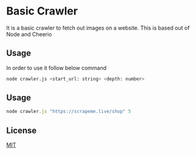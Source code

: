 # Basic Crawler

It is a basic crawler to fetch out images on a website. This is based out of Node and Cheerio

## Usage

In order to use it follow below command

```bash
node crawler.js <start_url: string> <depth: number>
```

## Usage

```javascript
node crawler.js "https://scrapeme.live/shop" 5 
```

## License

[MIT](https://choosealicense.com/licenses/mit/)